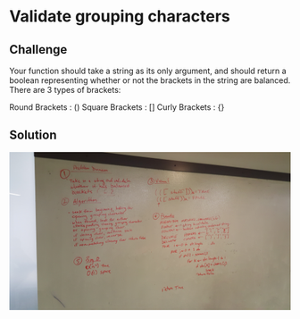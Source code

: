 # Validate grouping characters

## Challenge
Your function should take a string as its only argument, and should return a boolean representing whether or not the brackets in the string are balanced. There are 3 types of brackets:

Round Brackets : ()
Square Brackets : []
Curly Brackets : {}
## Solution
![solution](https://github.com/dsnowb/data-structures-and-algorithms/blob/multi-bracket-validation/assets/11-multi_bracket_validation.jpg)
